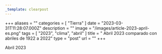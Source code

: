 ```yaml
---
_template: clearpost
---
```



+++
aliases = ""
categories = [ "Tierra" ]
date = "2023-03-31T11:28:07.000Z"
description = ""
image = "/images/article-2023-april-es.png"
tags = [ "2023", "clima", "abril" ]
title = " Abril 2023 comparado con abriles de 1922 a 2022"
type = "post"
url = ""
+++


 Abril 2023

